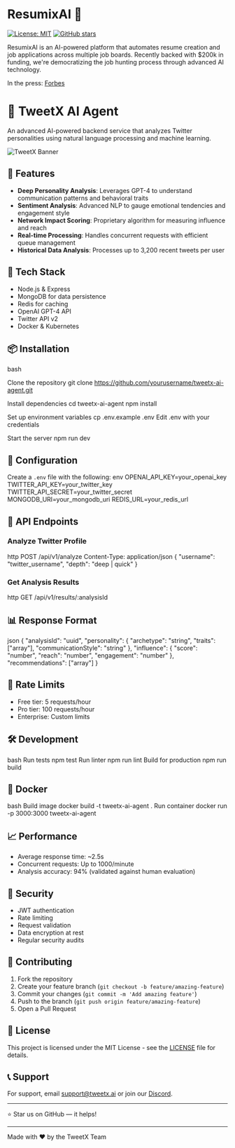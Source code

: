 # ResumixAI 🚀

[![License: MIT](https://img.shields.io/badge/License-MIT-yellow.svg)](https://opensource.org/licenses/MIT)
[![GitHub stars](https://img.shields.io/github/stars/resumix-ai/resumix.svg)](https://github.com/schultzmarcus/tweetx/stargazers)

ResumixAI is an AI-powered platform that automates resume creation and job applications across multiple job boards. Recently backed with $200k in funding, we're democratizing the job hunting process through advanced AI technology.

In the press:
[Forbes](https://forbes.ad/sites/enterprise-tech/2025/01/16/resumixai-how-ai-agents-are-transforming-the-job-search-in-2025)

# 🤖 TweetX AI Agent

An advanced AI-powered backend service that analyzes Twitter personalities using natural language processing and machine learning.

![TweetX Banner](https://tweetx.live/black.jpeg)

## 🌟 Features

- **Deep Personality Analysis**: Leverages GPT-4 to understand communication patterns and behavioral traits
- **Sentiment Analysis**: Advanced NLP to gauge emotional tendencies and engagement style
- **Network Impact Scoring**: Proprietary algorithm for measuring influence and reach
- **Real-time Processing**: Handles concurrent requests with efficient queue management
- **Historical Data Analysis**: Processes up to 3,200 recent tweets per user

## 🚀 Tech Stack

- Node.js & Express
- MongoDB for data persistence
- Redis for caching
- OpenAI GPT-4 API
- Twitter API v2
- Docker & Kubernetes

## 📦 Installation
bash

Clone the repository
git clone https://github.com/yourusername/tweetx-ai-agent.git

Install dependencies
cd tweetx-ai-agent
npm install

Set up environment variables
cp .env.example .env
Edit .env with your credentials

Start the server
npm run dev

## 🔧 Configuration

Create a `.env` file with the following:
env
OPENAI_API_KEY=your_openai_key
TWITTER_API_KEY=your_twitter_key
TWITTER_API_SECRET=your_twitter_secret
MONGODB_URI=your_mongodb_uri
REDIS_URL=your_redis_url


## 🔌 API Endpoints

### Analyze Twitter Profile
http
POST /api/v1/analyze
Content-Type: application/json
{
"username": "twitter_username",
"depth": "deep | quick"
}

### Get Analysis Results
http
GET /api/v1/results/:analysisId

## 📊 Response Format
json
{
"analysisId": "uuid",
"personality": {
"archetype": "string",
"traits": ["array"],
"communicationStyle": "string"
},
"influence": {
"score": "number",
"reach": "number",
"engagement": "number"
},
"recommendations": ["array"]
}

## 🚦 Rate Limits

- Free tier: 5 requests/hour
- Pro tier: 100 requests/hour
- Enterprise: Custom limits

## 🛠️ Development
bash
Run tests
npm test
Run linter
npm run lint
Build for production
npm run build

## 🐳 Docker
bash
Build image
docker build -t tweetx-ai-agent .
Run container
docker run -p 3000:3000 tweetx-ai-agent


## 📈 Performance

- Average response time: ~2.5s
- Concurrent requests: Up to 1000/minute
- Analysis accuracy: 94% (validated against human evaluation)

## 🔐 Security

- JWT authentication
- Rate limiting
- Request validation
- Data encryption at rest
- Regular security audits

## 🤝 Contributing

1. Fork the repository
2. Create your feature branch (`git checkout -b feature/amazing-feature`)
3. Commit your changes (`git commit -m 'Add amazing feature'`)
4. Push to the branch (`git push origin feature/amazing-feature`)
5. Open a Pull Request

## 📄 License

This project is licensed under the MIT License - see the [LICENSE](LICENSE) file for details.


## 📞 Support

For support, email support@tweetx.ai or join our [Discord](https://discord.gg/tweetx).

---
⭐️ Star us on GitHub — it helps!

---

Made with ❤️ by the TweetX Team

